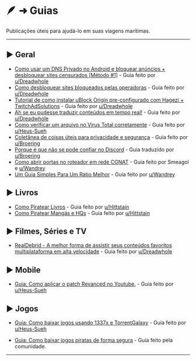 # 🪶 ➜ Guias
Publicações úteis para ajudá-lo em suas viagens marítimas.

---

## ► Geral

- [Como usar um DNS Privado no Android e bloquear anúncios + desbloquear sites censurados [Método #1]](https://t.lemmy.dbzer0.com/post/lemmy.dbzer0.com/830795) -  Guia feito por [u/Dreadwhole](https://t.lemmy.dbzer0.com/u/Dreadwhole@lemmy.dbzer0.com)
- [Como desbloquear sites bloqueados pelas operadoras](https://t.lemmy.dbzer0.com/post/lemmy.dbzer0.com/146129) - Guia feito por [u/Dreadwhole](https://t.lemmy.dbzer0.com/u/Dreadwhole@lemmy.dbzer0.com)
- [Tutorial de como instalar uBlock Origin pre-configurado com Hagezi + TwitchAdSolutions](https://t.lemmy.dbzer0.com/post/lemmy.dbzer0.com/146206) - Guia feito por [u/Dreadwhole](https://t.lemmy.dbzer0.com/u/Dreadwhole@lemmy.dbzer0.com)
- [Ah se eu pudesse traduzir conteúdos em tempo real!](https://t.lemmy.dbzer0.com/post/lemmy.dbzer0.com/4186580) - Guia feito por [u/Dreadwhole](https://t.lemmy.dbzer0.com/u/Dreadwhole@lemmy.dbzer0.com)
- [Como verificar um arquivo no Virus Total corretamente](virustotal.md) - Guia feito por [u/Heus-Sueh](https://t.lemmy.dbzer0.com/u/Heus_Sueh@lemmy.dbzer0.com)
- [Coletânea de coisas úteis para privacidade e segurança](coletanea-uteis-privacidade-seguranca.md) - Guia feito por [u/Broering](https://t.lemmy.dbzer0.com/u/broering@lemmy.dbzer0.com)
- [Porque é que não se pode confiar no Discord](discord.md) - Guia traduzido por [u/Broering](https://t.lemmy.dbzer0.com/u/broering@lemmy.dbzer0.com)
- [Como abrir portas no roteador em rede CGNAT](cgnat-portas.md) - Guia feito por Smeagol e [u/Wandrey](https://lemmy.eco.br/u/wandrey)
- [Um Guia Simples Para Um Ratio Melhor](ratio-melhor.md) - Guia feito por [u/Wandrey](https://lemmy.eco.br/u/wandrey)

## ► Livros

- [Como Piratear Livros](https://t.lemmy.dbzer0.com/post/lemmy.dbzer0.com/1808349) - Guia feito por [u/Hittstain](https://www.reddit.com/user/Hittstain/)
- [Como Piratear Mangás e HQs](https://t.lemmy.dbzer0.com/post/lemmy.dbzer0.com/1923254) - Guia feito por [u/Hittstain](https://www.reddit.com/user/Hittstain/)

## ► Filmes, Séries e TV

- [RealDebrid - A melhor forma de assistir seus conteúdos favoritos multiplataforma em alta velocidade](https://t.lemmy.dbzer0.com/post/lemmy.dbzer0.com/1707503) - Guia feito por [u/Dreadwhole](https://t.lemmy.dbzer0.com/u/Dreadwhole@lemmy.dbzer0.com)

## ► Mobile

- [Guia: Como aplicar o patch Revanced no Youtube.](https://t.lemmy.dbzer0.com/post/lemmy.dbzer0.com/2897980) - Guia feito por [u/Heus-Sueh](https://t.lemmy.dbzer0.com/u/Heus_Sueh@lemmy.dbzer0.com)

## ► Jogos

- [Guia: Como baixar jogos usando 1337x e TorrentGalaxy](https://t.lemmy.dbzer0.com/post/lemmy.dbzer0.com/2903152) - Guia feito por [u/Heus-Sueh](https://t.lemmy.dbzer0.com/u/Heus_Sueh@lemmy.dbzer0.com)

- [Guia: Como baixar jogos piratas de forma segura](jogos-piratas.md) - Guia feito pela comunidade.

---